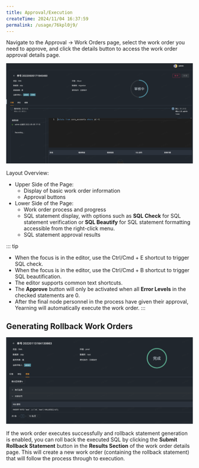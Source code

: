 ```yaml
---
title: Approval/Execution
createTime: 2024/11/04 16:37:59
permalink: /usage/76kpl0j9/
---
```


Navigate to the Approval -> Work Orders page, select the work order you need to approve, and click the details button to access the work order approval details page.

![Work Order Approval Details](/images/audit01.png)

Layout Overview:
+ Upper Side of the Page:
  + Display of basic work order information
  + Approval buttons
+ Lower Side of the Page:
  + Work order process and progress
  + SQL statement display, with options such as **SQL Check** for SQL statement verification or **SQL Beautify** for SQL statement formatting accessible from the right-click menu.
  + SQL statement approval results  

::: tip
+ When the focus is in the editor, use the Ctrl/Cmd + E shortcut to trigger SQL check.
+ When the focus is in the editor, use the Ctrl/Cmd + B shortcut to trigger SQL beautification.
+ The editor supports common text shortcuts.
+ The **Approve** button will only be activated when all **Error Levels** in the checked statements are 0.
+ After the final node personnel in the process have given their approval, Yearning will automatically execute the work order.
:::

## Generating Rollback Work Orders
![Generate Rollback Work Order](/images/audit02.png)

If the work order executes successfully and rollback statement generation is enabled, you can roll back the executed SQL by clicking the **Submit Rollback Statement** button in the **Results Section** of the work order details page. This will create a new work order (containing the rollback statement) that will follow the process through to execution.